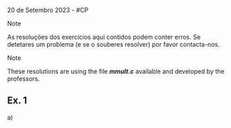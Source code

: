 20 de Setembro 2023 - #CP

> [!note]
> As resoluções dos exercícios aqui contidos podem conter erros. Se detetares um problema (e se o souberes resolver) por favor contacta-nos.

> [!note]
> These resolutions are using the file ***mmult.c*** available and developed by the professors.
## Ex. 1
a)

